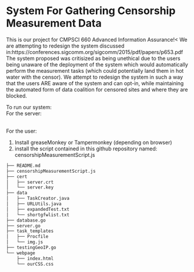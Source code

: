 <h1> System For Gathering Censorship Measurement Data </h1>
This is our project for CMPSCI 660 Advanced Information Assurance!<
We are attempting to redesign the system discussed in:https://conferences.sigcomm.org/sigcomm/2015/pdf/papers/p653.pdf
The system proposed was critisized as being unethical due to the users being unaware of the deployment of the system which would automatically perform the measurement tasks (which could potentially land them in hot water with the censor). We attempt to redesign the system in such a way that the users ARE aware of the system and can opt-in, while maintaining the automated form of data coalition for censored sites and where they are blocked.

To run our system:<br>
For the server:


<br>For the user:<br>
1. Install greaseMonkey or Tampermonkey (depending on browser)
2. install the script contained in this github repository named: censorshipMeasurementScript.js

```bash
├── README.md
├── censorshipMeasurementScript.js
├── cert
│   ├── server.crt
│   └── server.key
├── data
│   ├── TaskCreator.java
│   ├── URLUtils.java
│   ├── expandedTest.txt
│   └── shortgfwlist.txt
├── database.go
├── server.go
├── task_templates
│   ├── Procfile
│   └── img.js
├── testingGeoIP.go
└── webpage
    ├── index.html
    └── ourCSS.css
```



